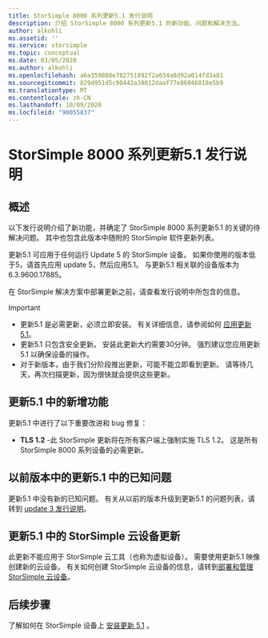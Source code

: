 ```yaml
---
title: StorSimple 8000 系列更新5.1 发行说明
description: 介绍 StorSimple 8000 系列更新5.1 的新功能、问题和解决方法。
author: alkohli
ms.assetid: ''
ms.service: storsimple
ms.topic: conceptual
ms.date: 03/05/2020
ms.author: alkohli
ms.openlocfilehash: a6a359888e782751892f2a034a8d92a014fd3a81
ms.sourcegitcommit: 829d951d5c90442a38012daaf77e86046018e5b9
ms.translationtype: MT
ms.contentlocale: zh-CN
ms.lasthandoff: 10/09/2020
ms.locfileid: "90055837"
---
```

# <a name="storsimple-8000-series-update-51-release-notes"></a>StorSimple 8000 系列更新5.1 发行说明

## <a name="overview"></a>概述

以下发行说明介绍了新功能，并确定了 StorSimple 8000 系列更新5.1 的关键的待解决问题。 其中也包含此版本中随附的 StorSimple 软件更新列表。

更新5.1 可应用于任何运行 Update 5 的 StorSimple 设备。 如果你使用的版本低于5，请首先应用 update 5，然后应用5.1。 与更新5.1 相关联的设备版本为6.3.9600.17885。

在 StorSimple 解决方案中部署更新之前，请查看发行说明中所包含的信息。

> [!IMPORTANT]
>
> * 更新5.1 是必需更新，必须立即安装。 有关详细信息，请参阅如何 [应用更新 5.1](storsimple-8000-install-update-51.md)。
> * 更新5.1 只包含安全更新。 安装此更新大约需要30分钟。 强烈建议您应用更新5.1 以确保设备的操作。
> * 对于新版本，由于我们分阶段推出更新，可能不能立即看到更新。 请等待几天，再次扫描更新，因为很快就会提供这些更新。

## <a name="whats-new-in-update-51"></a>更新5.1 中的新增功能

更新5.1 中进行了以下重要改进和 bug 修复：

* **TLS 1.2** -此 StorSimple 更新将在所有客户端上强制实施 TLS 1.2。 这是所有 StorSimple 8000 系列设备的必需更新。

## <a name="known-issues-in-update-51-from-previous-releases"></a>以前版本中的更新5.1 中的已知问题

更新5.1 中没有新的已知问题。 有关从以前的版本升级到更新5.1 的问题列表，请转到 [update 3 发行说明](storsimple-update3-release-notes.md#known-issues-in-update-3)。

## <a name="storsimple-cloud-appliance-updates-in-update-51"></a>更新5.1 中的 StorSimple 云设备更新

此更新不能应用于 StorSimple 云工具（也称为虚拟设备）。 需要使用更新5.1 映像创建新的云设备。 有关如何创建 StorSimple 云设备的信息，请转到[部署和管理 StorSimple 云设备](storsimple-8000-cloud-appliance-u2.md)。

## <a name="next-step"></a>后续步骤

了解如何在 StorSimple 设备上 [安装更新 5.1](storsimple-8000-install-update-51.md) 。
